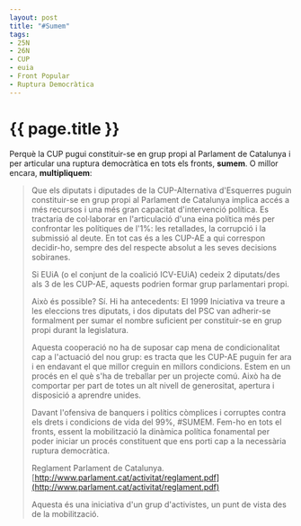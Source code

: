 ```yaml
---
layout: post
title: "#Sumem"
tags:
- 25N
- 26N
- CUP
- euia
- Front Popular
- Ruptura Democràtica
---
```


{{ page.title }}
================

Perquè la CUP pugui constituir-se en grup propi al Parlament de Catalunya i per articular una ruptura democràtica en tots els fronts, **sumem**. O millor encara, **multipliquem**:

> Que els diputats i diputades de la CUP-Alternativa d'Esquerres puguin constituir-se en grup propi al Parlament de Catalunya implica accés a més recursos i una més gran capacitat d'intervenció política. Es tractaria de col·laborar en l'articulació d'una eina política més per confrontar les polítiques de l'1%: les retallades, la corrupció i la submissió al deute. En tot cas és a les CUP-AE a qui correspon decidir-ho, sempre des del respecte absolut a les seves decisions sobiranes.
> 
> Si EUiA (o el conjunt de la coalició ICV-EUiA) cedeix 2 diputats/des als 3 de les CUP-AE, aquests podrien formar grup parlamentari propi.
> 
> Això és possible? Sí. Hi ha antecedents: El 1999 Iniciativa va treure a les eleccions tres diputats, i dos diputats del PSC van adherir-se formalment per sumar el nombre suficient per constituir-se en grup propi durant la legislatura.
> 
> Aquesta cooperació no ha de suposar cap mena de condicionalitat cap a l'actuació del nou grup: es tracta que les CUP-AE puguin fer ara i en endavant el que millor creguin en millors condicions. Estem en un procés en el què s'ha de treballar per un projecte comú. Això ha de comportar per part de totes un alt nivell de generositat, apertura i disposició a aprendre unides.
> 
> Davant l'ofensiva de banquers i polítics còmplices i corruptes contra els drets i condicions de vida del 99%, #SUMEM. Fem-ho en tots el fronts, essent la mobilització la dinàmica política fonamental per poder iniciar un procés constituent que ens porti cap a la necessària ruptura democràtica.
> 
> Reglament Parlament de Catalunya. [http://www.parlament.cat/activitat/reglament.pdf](http://www.parlament.cat/activitat/reglament.pdf)
> 
> Aquesta és una iniciativa d'un grup d'activistes, un punt de vista des de la mobilització.